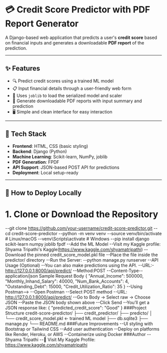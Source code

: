# 💳 Credit Score Predictor with PDF Report Generator

A Django-based web application that predicts a user's **credit score** based on financial inputs and generates a downloadable **PDF report** of the prediction.

---

## ✨ Features

- 🔍 Predict credit scores using a trained ML model
- 📋 Input financial details through a user-friendly web form
- 💾 Uses `joblib` to load the serialized model and scaler
- 🧾 Generate downloadable PDF reports with input summary and prediction
- 🖥️ Simple and clean interface for easy interaction

---

## 🧰 Tech Stack

- **Frontend**: HTML, CSS (basic styling)
- **Backend**: Django (Python)
- **Machine Learning**: Scikit-learn, NumPy, joblib
- **PDF Generation**: FPDF
- **API Support**: JSON-based POST API for predictions
- **Deployment**: Local setup-ready

---

## 🚀 How to Deploy Locally

# 1. Clone or Download the Repository
--git clone https://github.com/your-username/credit-score-predictor.git
--cd credit-score-predictor
--python -m venv venv
--source venv/bin/activate     # Linux/macOS
--venv\Scripts\activate        # Windows
--pip install django scikit-learn numpy joblib fpdf
--Add the ML Model
--Visit my Kaggle profile: Shyama Tripathi's Kaggle(https://www.kaggle.com/shyamatripathi)
--Download the pinned credit_score_model.pkl file
--Place the file inside the predictor/ directory
--Run the Server:
--python manage.py runserver
--API Usage (Optional)
--You can also make predictions using the API.
--URL:-http://127.0.0.1:8000/api/predict/
--Method:POST
--Content-Type--application/json
Sample Request Body
{
  "Annual_Income": 500000,
  "Monthly_Inhand_Salary": 40000,
  "Num_Bank_Accounts": 4,
  "Outstanding_Debt": 15000,
  "Credit_Utilization_Ratio": 35
}
--Using Postman-->
--Open Postman
--Select POST method
--URL: http://127.0.0.1:8000/api/predict/
--Go to Body → Select raw → Choose JSON
--Paste the JSON body shown above
--Click Send
--You’ll get a JSON response like:
{
  "predicted_credit_score": "Good"
}
###Project Structure
credit-score-predictor/
├── credit_predictor/
├── predicto/
│   └── credit_score_model.pkl   ← trained ML model
├── db.sqlite3
├── manage.py
└── README.md
###Future Improvements
  --UI styling with Bootstrap or Tailwind CSS
  --Add user authentication
  --Deploy on platforms like Render, Heroku, or AWS
  --Containerize using Docker
###Author
--Shyama Tripathi
--🔗 Visit My Kaggle Profile: https://www.kaggle.com/shyamatripathi
